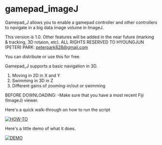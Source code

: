 # gamepad_imageJ

Gamepad_J allows you to enable a gamepad controller and other controllers to navigate in a big data image volume in ImageJ. 

This version is 1.0. Other features will be added in the near future (marking & tracking, 3D rotaion, etc). 
ALL RIGHTS RESERVED TO HYOUNGJUN (PETER) PARK: peterpark828@gmail.com

You can distribute or use this for free. 

Gamepad_J supports a basic navigation in 3D. 
1) Moving in 2D in X and Y
2) Swimming in 3D in Z
3) Different gains of zooming-in/out or swimming 


BEFORE DOWNLOADING:
-Make sure that you have a most recent Fiji (ImageJ) viewer. 

Here's a quick walk-through on how to run the script


[![HOW-TO](https://img.youtube.com/vi/iFEVpFc9NI4/0.jpg)](https://www.youtube.com/watch?v=iFEVpFc9NI4)


Here's a little demo of what it does. 

[![DEMO](https://img.youtube.com/vi/idNffDiGIF0/0.jpg)](https://www.youtube.com/watch?v=idNffDiGIF0)
